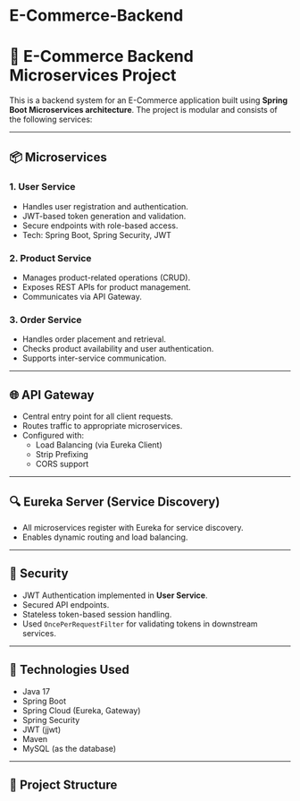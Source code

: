 # E-Commerce-Backend
# 🛒 E-Commerce Backend Microservices Project

This is a backend system for an E-Commerce application built using **Spring Boot Microservices architecture**. The project is modular and consists of the following services:

---

## 📦 Microservices

### 1. **User Service**
- Handles user registration and authentication.
- JWT-based token generation and validation.
- Secure endpoints with role-based access.
- Tech: Spring Boot, Spring Security, JWT

### 2. **Product Service**
- Manages product-related operations (CRUD).
- Exposes REST APIs for product management.
- Communicates via API Gateway.

### 3. **Order Service**
- Handles order placement and retrieval.
- Checks product availability and user authentication.
- Supports inter-service communication.

---

## 🌐 API Gateway
- Central entry point for all client requests.
- Routes traffic to appropriate microservices.
- Configured with:
  - Load Balancing (via Eureka Client)
  - Strip Prefixing
  - CORS support

---

## 🔍 Eureka Server (Service Discovery)
- All microservices register with Eureka for service discovery.
- Enables dynamic routing and load balancing.

---

## 🔐 Security
- JWT Authentication implemented in **User Service**.
- Secured API endpoints.
- Stateless token-based session handling.
- Used `OncePerRequestFilter` for validating tokens in downstream services.

---

## 🧩 Technologies Used
- Java 17
- Spring Boot
- Spring Cloud (Eureka, Gateway)
- Spring Security
- JWT (jjwt)
- Maven
- MySQL (as the database)

---

## 📁 Project Structure
